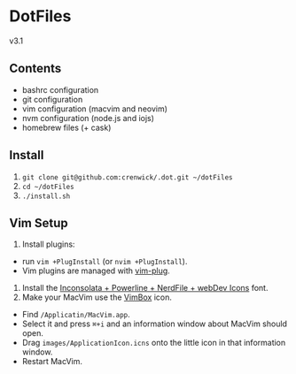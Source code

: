 # DotFiles
v3.1

## Contents

- bashrc configuration
- git configuration
- vim configuration (macvim and neovim)
- nvm configuration (node.js and iojs)
- homebrew files (+ cask)

## Install

1. `git clone git@github.com:crenwick/.dot.git ~/dotFiles`
1. `cd ~/dotFiles`
1. `./install.sh`

## Vim Setup

1. Install plugins:
  - run `vim +PlugInstall` (or `nvim +PlugInstall`).
  - Vim plugins are managed with [vim-plug](https://github.com/junegunn/vim-plug).
1. Install the [Inconsolata + Powerline + NerdFile + webDev Icons](https://github.com/ryanoasis/nerd-fonts/blob/master/patched-fonts/Inconsolata/Inconsolata%20for%20Powerline%20Plus%20Nerd%20File%20Types%20Mono%20Plus%20Font%20Awesome%20Plus%20Octicons%20Plus%20Pomicons.otf) font.
1. Make your MacVim use the [VimBox](https://github.com/jordwalke/VimBox) icon.
  - Find `/Applicatin/MacVim.app`.
  - Select it and press `⌘+i` and an information window about MacVim should open.
  - Drag `images/ApplicationIcon.icns` onto the little icon in that information window.
  - Restart MacVim.

